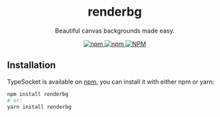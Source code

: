 <h1 align="center">renderbg</h1>

<p align="center">
Beautiful canvas backgrounds made easy.
</p>

<p align="center">
<a href="https://npmjs.com/package/renderbg">
<img alt="npm" src="https://img.shields.io/npm/v/renderbg">
<img alt="npm" src="https://img.shields.io/npm/dw/renderbg">
<img alt="NPM" src="https://img.shields.io/npm/l/renderbg">
</a>
</p>

## Installation

TypeSocket is available on [npm](https://www.npmjs.com/package/renderbg), you can install it with either npm or yarn:

```sh
npm install renderbg
# or:
yarn install renderbg
```
